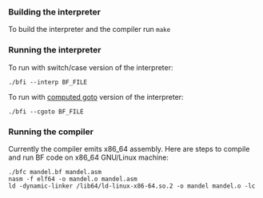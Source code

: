 ### Building the interpreter ###

To build the interpreter and the compiler run `make`

### Running the interpreter ###

To run with switch/case version of the interpreter:

```
./bfi --interp BF_FILE
```

To run with [computed goto](https://eli.thegreenplace.net/2012/07/12/computed-goto-for-efficient-dispatch-tables) version of the interpreter:

```
./bfi --cgoto BF_FILE
```

### Running the compiler ###

Currently the compiler emits x86_64 assembly. Here are steps to compile and run BF code on x86_64 GNU/Linux machine:

```
./bfc mandel.bf mandel.asm
nasm -f elf64 -o mandel.o mandel.asm
ld -dynamic-linker /lib64/ld-linux-x86-64.so.2 -o mandel mandel.o -lc
```
